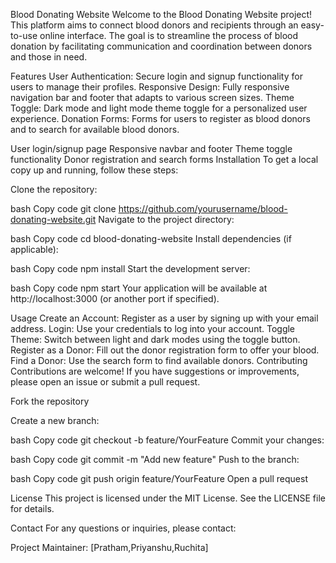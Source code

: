 Blood Donating Website
Welcome to the Blood Donating Website project! This platform aims to connect blood donors and recipients through an easy-to-use online interface. The goal is to streamline the process of blood donation by facilitating communication and coordination between donors and those in need.

Features
User Authentication: Secure login and signup functionality for users to manage their profiles.
Responsive Design: Fully responsive navigation bar and footer that adapts to various screen sizes.
Theme Toggle: Dark mode and light mode theme toggle for a personalized user experience.
Donation Forms: Forms for users to register as blood donors and to search for available blood donors.

User login/signup page
Responsive navbar and footer
Theme toggle functionality
Donor registration and search forms
Installation
To get a local copy up and running, follow these steps:

Clone the repository:

bash
Copy code
git clone https://github.com/yourusername/blood-donating-website.git
Navigate to the project directory:

bash
Copy code
cd blood-donating-website
Install dependencies (if applicable):

bash
Copy code
npm install
Start the development server:

bash
Copy code
npm start
Your application will be available at http://localhost:3000 (or another port if specified).

Usage
Create an Account: Register as a user by signing up with your email address.
Login: Use your credentials to log into your account.
Toggle Theme: Switch between light and dark modes using the toggle button.
Register as a Donor: Fill out the donor registration form to offer your blood.
Find a Donor: Use the search form to find available donors.
Contributing
Contributions are welcome! If you have suggestions or improvements, please open an issue or submit a pull request.

Fork the repository

Create a new branch:

bash
Copy code
git checkout -b feature/YourFeature
Commit your changes:

bash
Copy code
git commit -m "Add new feature"
Push to the branch:

bash
Copy code
git push origin feature/YourFeature
Open a pull request

License
This project is licensed under the MIT License. See the LICENSE file for details.

Contact
For any questions or inquiries, please contact:

Project Maintainer: [Pratham,Priyanshu,Ruchita]
